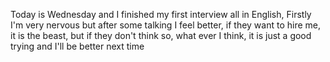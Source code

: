 Today is Wednesday and I finished my first interview all in English, Firstly I'm very nervous but after some talking I feel better, if they want to hire me, it is the beast, but if they don't think so, what ever I think, it is just a good trying and I'll be better next time
